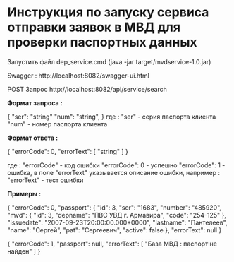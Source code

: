 ﻿# Инструкция по запуску сервиса отправки заявок в МВД для проверки паспортных данных

Запустить файл dep_service.cmd (java -jar target/mvdservice-1.0.jar)

Swagger : http://localhost:8082/swagger-ui.html

POST Запрос http://localhost:8082/api/service/search

<b>Формат запроса : </b>

{
  "ser": "string"
  "num": "string",
}
где :
	"ser" - серия паспорта клиента 
	"num" - номер паспорта клиента 

<b>Формат ответа : </b>

{
  "errorCode": 0,
  "errorText": [
    "string"
  ]
}

где :
   "errorCode" - код ошибки
	   "errorCode": 0 - успешно
	   "errorCode": 1 - ошибка, в поле "errorText" указывается описание ошибки, например : 
	   "errorText" - тест ошибки

<b>Примеры : </b>

{
  "errorCode": 0,
  "passport": {
    "id": 3,
    "ser": "1683",
    "number": "485920",
    "mvd": {
      "id": 3,
      "depname": "ПВС УВД г. Армавира",
      "code": "254-125"
    },
    "issuedate": "2007-09-23T20:00:00.000+0000",
    "lastname": "Пантелеев",
    "name": "Сергей",
    "pat": "Сергеевич",
    "active": false
  },
  "errorText": null
}

{
  "errorCode": 1,
  "passport": null,
  "errorText": [
    "База МВД : паспорт не найден"
  ]
}